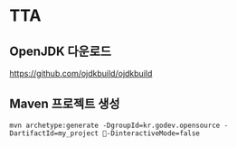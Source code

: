 # TTA

## OpenJDK 다운로드
https://github.com/ojdkbuild/ojdkbuild

## Maven 프로젝트 생성
```
mvn archetype:generate -DgroupId=kr.godev.opensource -DartifactId=my_project -DinteractiveMode=false
```

